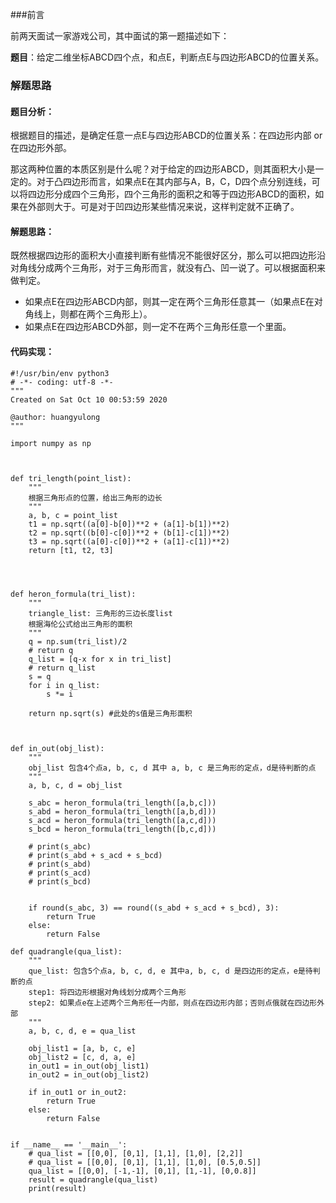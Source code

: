 
###前言

前两天面试一家游戏公司，其中面试的第一题描述如下：

**题目**：给定二维坐标ABCD四个点，和点E，判断点E与四边形ABCD的位置关系。

### 解题思路

#### 题目分析：

根据题目的描述，是确定任意一点E与四边形ABCD的位置关系：在四边形内部 or 在四边形外部。

那这两种位置的本质区别是什么呢？对于给定的四边形ABCD，则其面积大小是一定的。对于凸四边形而言，如果点E在其内部与A，B，C，D四个点分别连线，可以将四边形分成四个三角形，四个三角形的面积之和等于四边形ABCD的面积，如果在外部则大于。可是对于凹四边形某些情况来说，这样判定就不正确了。

#### 解题思路：

既然根据四边形的面积大小直接判断有些情况不能很好区分，那么可以把四边形沿对角线分成两个三角形，对于三角形而言，就没有凸、凹一说了。可以根据面积来做判定。

- 如果点E在四边形ABCD内部，则其一定在两个三角形任意其一（如果点E在对角线上，则都在两个三角形上）。
- 如果点E在四边形ABCD外部，则一定不在两个三角形任意一个里面。

#### 代码实现：

```
#!/usr/bin/env python3
# -*- coding: utf-8 -*-
"""
Created on Sat Oct 10 00:53:59 2020

@author: huangyulong
"""

import numpy as np



def tri_length(point_list):
    """
    根据三角形点的位置，给出三角形的边长
    """
    a, b, c = point_list 
    t1 = np.sqrt((a[0]-b[0])**2 + (a[1]-b[1])**2)
    t2 = np.sqrt((b[0]-c[0])**2 + (b[1]-c[1])**2)
    t3 = np.sqrt((a[0]-c[0])**2 + (a[1]-c[1])**2)
    return [t1, t2, t3]
    
    


def heron_formula(tri_list):
    """
    triangle_list: 三角形的三边长度list
    根据海伦公式给出三角形的面积
    """
    q = np.sum(tri_list)/2
    # return q
    q_list = [q-x for x in tri_list]
    # return q_list
    s = q
    for i in q_list:
        s *= i
    
    return np.sqrt(s) #此处的s值是三角形面积



def in_out(obj_list):
    """
    obj_list 包含4个点a, b, c, d 其中 a, b, c 是三角形的定点，d是待判断的点
    """
    a, b, c, d = obj_list
    
    s_abc = heron_formula(tri_length([a,b,c]))
    s_abd = heron_formula(tri_length([a,b,d]))
    s_acd = heron_formula(tri_length([a,c,d]))
    s_bcd = heron_formula(tri_length([b,c,d]))
    
    # print(s_abc)
    # print(s_abd + s_acd + s_bcd)
    # print(s_abd)
    # print(s_acd)
    # print(s_bcd)
    
    
    if round(s_abc, 3) == round((s_abd + s_acd + s_bcd), 3):
        return True
    else:
        return False
    
def quadrangle(qua_list):
    """
    que_list: 包含5个点a, b, c, d, e 其中a, b, c, d 是四边形的定点，e是待判断的点
    step1: 将四边形根据对角线划分成两个三角形
    step2: 如果点e在上述两个三角形任一内部，则点在四边形内部；否则点俄就在四边形外部
    """
    a, b, c, d, e = qua_list
    
    obj_list1 = [a, b, c, e]
    obj_list2 = [c, d, a, e]
    in_out1 = in_out(obj_list1)
    in_out2 = in_out(obj_list2)
    
    if in_out1 or in_out2:
        return True
    else:
        return False
    
    
if __name__ == '__main__':
    # qua_list = [[0,0], [0,1], [1,1], [1,0], [2,2]]
    # qua_list = [[0,0], [0,1], [1,1], [1,0], [0.5,0.5]]
    qua_list = [[0,0], [-1,-1], [0,1], [1,-1], [0,0.8]]
    result = quadrangle(qua_list)
    print(result)
```



